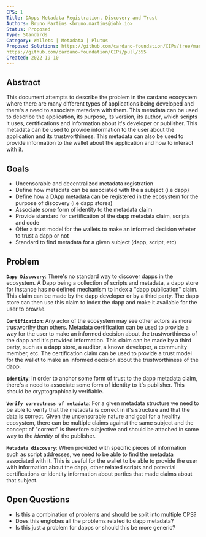 ```yaml
---
CPS: 1
Title: DApps Metadata Registration, Discovery and Trust
Authors: Bruno Martins <bruno.martins@iohk.io>
Status: Proposed
Type: Standards
Category: Wallets | Metadata | Plutus
Proposed Solutions: https://github.com/cardano-foundation/CIPs/tree/master/CIP-0026,
https://github.com/cardano-foundation/CIPs/pull/355
Created: 2022-19-10
---
```


## **Abstract**
This document attempts to describe the problem in the cardano ecocystem where there are many different types of applications being developed and there's a need to associate metadata with them. This metadata can be used to describe the application, its purpose, its version, its author, which scripts it uses, certifications and information about it's developer or publisher. This metadata can be used to provide information to the user about the application and its trustworthiness. This metadata can also be used to provide information to the wallet about the application and how to interact with it.

## **Goals**
- Uncensorable and decentralized metadata registration
- Define how metadata can be associated with the a subject (i.e dapp)
- Define how a DApp metadata can be registered in the ecosystem for the purpose of discovery (i.e dapp stores)
- Associate some form of identity to the metadata claim
- Provide standard for certification of the dapp metadata claim, scripts and code
- Offer a trust model for the wallets to make an informed decision wheter to trust a dapp or not
- Standard to find metadata for a given subject (dapp, script, etc)

## **Problem**
**`Dapp Discovery`**: There's no standard way to discover dapps in the ecosystem. A Dapp being a collection of scripts and metadata, a dapp store for instance has no defined mechanism to index a "dapp publication" claim. This claim can be made by the dapp developer or by a third party. The dapp store can then use this claim to index the dapp and make it available for the user to browse. 

**`Certification`**: Any actor of the ecosystem may see other actors as more trustworthy than others. Metadata certification can be used to provide a way for the user to make an informed decision about the trustworthiness of the dapp and it's provided information.  This claim can be made by a third party, such as a dapp store, a auditor, a known  developer, a community member, etc. The certification claim can be used to provide a trust model for the wallet to make an informed decision about the trustworthiness of the dapp. 

**`Identity`**: In order to anchor some form of trust to the dapp metadata claim, there's a need to associate some form of identity to it's publisher. This should be cryptographically verifiable.

**`Verify correctness of metadata`**: For a given metadata structure we need to be able to verify that the metadata is correct in it's structure and that the data is correct. Given the uncensorable nature and goal for a healthy ecosystem, there can be multiple claims against the same subject and the concept of "correct" is therefore subjective and should be attached in some way to the *identity* of the publisher.

**`Metadata discovery`**: When provided with specific pieces of information such as script addresses, we need to be able to find the metadata associated with it. This is useful for the wallet to be able to provide the user with information about the dapp, other related scripts and potential certifications or identity information about parties that made claims about that subject.

## **Open Questions**
- Is this a combination of problems and should be split into multiple CPS?
- Does this englobes all the problems related to dapp metadata?
- Is this just a problem for dapps or should this be more generic? 